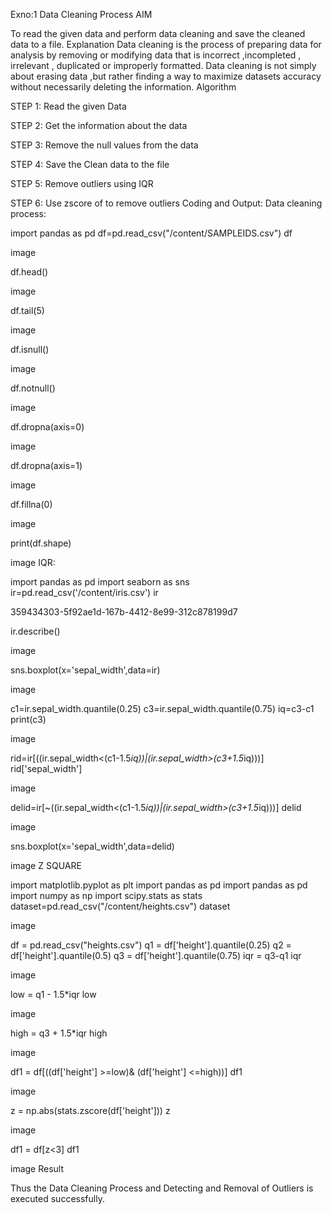 Exno:1
Data Cleaning Process
AIM

To read the given data and perform data cleaning and save the cleaned data to a file.
Explanation
Data cleaning is the process of preparing data for analysis by removing or modifying data that is incorrect ,incompleted , irrelevant , duplicated or improperly formatted. Data cleaning is not simply about erasing data ,but rather finding a way to maximize datasets accuracy without necessarily deleting the information.
Algorithm

STEP 1: Read the given Data

STEP 2: Get the information about the data

STEP 3: Remove the null values from the data

STEP 4: Save the Clean data to the file

STEP 5: Remove outliers using IQR

STEP 6: Use zscore of to remove outliers
Coding and Output:
Data cleaning process:

import pandas as pd
df=pd.read_csv("/content/SAMPLEIDS.csv")
df

image

df.head()

image

df.tail(5)

image

df.isnull()

image

df.notnull()

image

df.dropna(axis=0)

image

df.dropna(axis=1)

image

df.fillna(0)

image

print(df.shape)

image
IQR:

import pandas as pd
import seaborn as sns
ir=pd.read_csv('/content/iris.csv')
ir

359434303-5f92ae1d-167b-4412-8e99-312c878199d7

ir.describe()

image

sns.boxplot(x='sepal_width',data=ir)

image

c1=ir.sepal_width.quantile(0.25)
c3=ir.sepal_width.quantile(0.75)
iq=c3-c1
print(c3)

image

rid=ir[((ir.sepal_width<(c1-1.5*iq))|(ir.sepal_width>(c3+1.5*iq)))]
rid['sepal_width']

image

delid=ir[~((ir.sepal_width<(c1-1.5*iq))|(ir.sepal_width>(c3+1.5*iq)))]
delid

image

sns.boxplot(x='sepal_width',data=delid)

image
Z SQUARE

import matplotlib.pyplot as plt
import pandas as pd
import pandas as pd
import numpy as np
import scipy.stats as stats
dataset=pd.read_csv("/content/heights.csv")
dataset

image

df = pd.read_csv("heights.csv")
q1 = df['height'].quantile(0.25)
q2 = df['height'].quantile(0.5)
q3 = df['height'].quantile(0.75)
iqr = q3-q1
iqr

image

low = q1 - 1.5*iqr
low

image

high = q3 + 1.5*iqr
high

image

df1 = df[((df['height'] >=low)& (df['height'] <=high))]
df1

image

z = np.abs(stats.zscore(df['height']))
z

image

 df1 = df[z<3]
 df1

image
Result

Thus the Data Cleaning Process and Detecting and Removal of Outliers is executed successfully.
